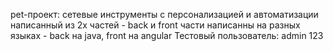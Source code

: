 pet-проект: сетевые инструменты с персонализацией и автоматизации написанный из 2х частей - back и front
части написанны на разных языках - back на java, front на angular
Тестовый пользователь: admin 123
